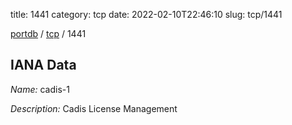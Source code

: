 title: 1441
category: tcp
date: 2022-02-10T22:46:10
slug: tcp/1441

[portdb](/) / [tcp](/category/tcp.html) / 1441


## IANA Data

_Name:_ cadis-1

_Description:_ Cadis License Management

